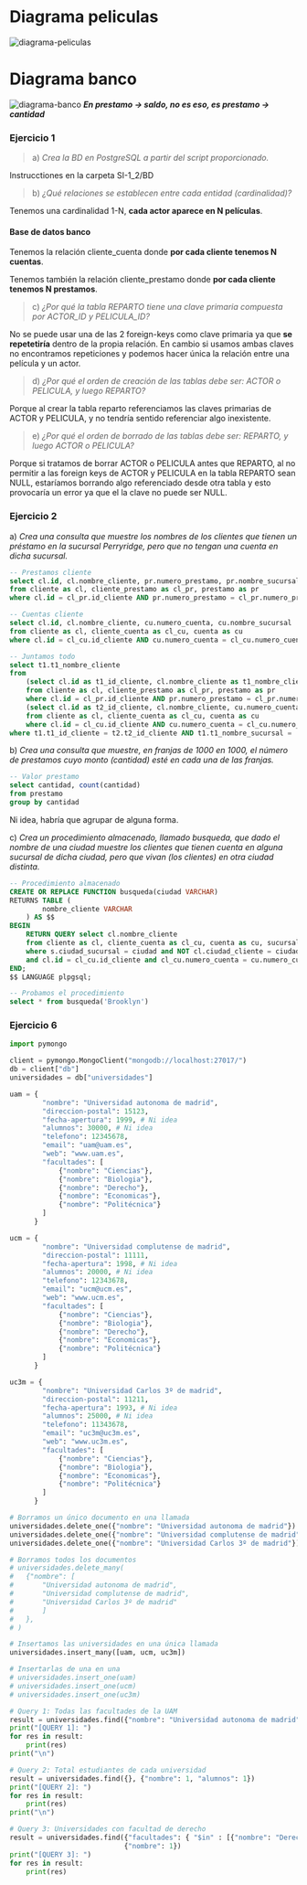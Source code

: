# Diagrama peliculas

![diagrama-peliculas](Ej1_diagrama.drawio.png)

# Diagrama banco

![diagrama-banco](Ej2_diagrama.drawio.png)
***En prestamo -> saldo, no es eso, es prestamo -> cantidad***

### Ejercicio 1

> a) *Crea la BD en PostgreSQL a partir del script proporcionado.*

Instrucctiones en la carpeta SI-1_2/BD

> b) *¿Qué relaciones se establecen entre cada entidad (cardinalidad)?*

Tenemos una cardinalidad 1-N, **cada actor aparece en N películas**.

#### Base de datos banco
Tenemos la relación cliente_cuenta donde **por cada cliente tenemos N cuentas**. 

Tenemos también la relación cliente_prestamo donde **por cada cliente tenemos N prestamos**.

> c) *¿Por qué la tabla REPARTO tiene una clave primaria compuesta por ACTOR_ID y PELICULA_ID?*

No se puede usar una de las 2 foreign-keys como clave primaria ya que **se repetetiría** dentro de la propia relación. En cambio si usamos ambas claves no encontramos repeticiones y podemos hacer única la relación entre una película y un actor.

> d) *¿Por qué el orden de creación de las tablas debe ser: ACTOR o PELICULA, y luego REPARTO?* 

Porque al crear la tabla reparto referenciamos las claves primarias de ACTOR y PELICULA, y no tendría sentido referenciar algo inexistente.

> e) *¿Por qué el orden de borrado de las tablas debe ser: REPARTO, y luego ACTOR o PELICULA?*

Porque si tratamos de borrar ACTOR o PELICULA antes que REPARTO, al no permitir a las foreign keys de ACTOR y PELICULA en la tabla REPARTO sean NULL, estaríamos borrando algo referenciado desde otra tabla y esto provocaría un error ya que el la clave no puede ser NULL.

### Ejercicio 2

a) *Crea una consulta que muestre los nombres de los clientes que tienen un préstamo en la sucursal Perryridge, pero que no tengan una cuenta en dicha sucursal.*

```sql
-- Prestamos cliente
select cl.id, cl.nombre_cliente, pr.numero_prestamo, pr.nombre_sucursal 
from cliente as cl, cliente_prestamo as cl_pr, prestamo as pr
where cl.id = cl_pr.id_cliente AND pr.numero_prestamo = cl_pr.numero_prestamo

-- Cuentas cliente
select cl.id, cl.nombre_cliente, cu.numero_cuenta, cu.nombre_sucursal 
from cliente as cl, cliente_cuenta as cl_cu, cuenta as cu
where cl.id = cl_cu.id_cliente AND cu.numero_cuenta = cl_cu.numero_cuenta

-- Juntamos todo
select t1.t1_nombre_cliente
from 
	(select cl.id as t1_id_cliente, cl.nombre_cliente as t1_nombre_cliente, pr.numero_prestamo, pr.nombre_sucursal as t1_nombre_sucursal
	from cliente as cl, cliente_prestamo as cl_pr, prestamo as pr
	where cl.id = cl_pr.id_cliente AND pr.numero_prestamo = cl_pr.numero_prestamo) as t1,
	(select cl.id as t2_id_cliente, cl.nombre_cliente, cu.numero_cuenta, cu.nombre_sucursal as t2_nombre_sucursal
	from cliente as cl, cliente_cuenta as cl_cu, cuenta as cu
	where cl.id = cl_cu.id_cliente AND cu.numero_cuenta = cl_cu.numero_cuenta) as t2
where t1.t1_id_cliente = t2.t2_id_cliente AND t1.t1_nombre_sucursal = 'Perryridge' AND NOT t2.t2_nombre_sucursal = 'Perryidge';
```

b) *Crea una consulta que muestre, en franjas de 1000 en 1000, el número de prestamos cuyo monto (cantidad) esté en cada una de las franjas.*

```sql
-- Valor prestamo
select cantidad, count(cantidad)
from prestamo
group by cantidad
```
Ni idea, habría que agrupar de alguna forma.

c) *Crea un procedimiento almacenado, llamado busqueda, que dado el nombre de una ciudad muestre los clientes que tienen cuenta en alguna sucursal de dicha ciudad, pero que vivan (los clientes) en otra ciudad distinta.*

```sql
-- Procedimiento almacenado
CREATE OR REPLACE FUNCTION busqueda(ciudad VARCHAR)
RETURNS TABLE (
		nombre_cliente VARCHAR
	) AS $$
BEGIN
	RETURN QUERY select cl.nombre_cliente
	from cliente as cl, cliente_cuenta as cl_cu, cuenta as cu, sucursal as s
	where s.ciudad_sucursal = ciudad and NOT cl.ciudad_cliente = ciudad and cu.nombre_sucursal = s.nombre_sucursal
	and cl.id = cl_cu.id_cliente and cl_cu.numero_cuenta = cu.numero_cuenta;
END;
$$ LANGUAGE plpgsql;

-- Probamos el procedimiento
select * from busqueda('Brooklyn')
```

### Ejercicio 6

```py
import pymongo

client = pymongo.MongoClient("mongodb://localhost:27017/")
db = client["db"]
universidades = db["universidades"]

uam = {
		"nombre": "Universidad autonoma de madrid",
		"direccion-postal": 15123,
		"fecha-apertura": 1999, # Ni idea
		"alumnos": 30000, # Ni idea
		"telefono": 12345678,
		"email": "uam@uam.es",
		"web": "www.uam.es",
		"facultades": [
			{"nombre": "Ciencias"},
			{"nombre": "Biologia"},
			{"nombre": "Derecho"},
			{"nombre": "Economicas"},
			{"nombre": "Politécnica"}
		]
	  }

ucm = {
		"nombre": "Universidad complutense de madrid",
		"direccion-postal": 11111,
		"fecha-apertura": 1998, # Ni idea
		"alumnos": 20000, # Ni idea
		"telefono": 12343678,
		"email": "ucm@ucm.es",
		"web": "www.ucm.es",
		"facultades": [
			{"nombre": "Ciencias"},
			{"nombre": "Biologia"},
			{"nombre": "Derecho"},
			{"nombre": "Economicas"},
			{"nombre": "Politécnica"}
		]
	  }

uc3m = {
		"nombre": "Universidad Carlos 3º de madrid",
		"direccion-postal": 11211,
		"fecha-apertura": 1993, # Ni idea
		"alumnos": 25000, # Ni idea
		"telefono": 11343678,
		"email": "uc3m@uc3m.es",
		"web": "www.uc3m.es",
		"facultades": [
			{"nombre": "Ciencias"},
			{"nombre": "Biologia"},
			{"nombre": "Economicas"},
			{"nombre": "Politécnica"}
		]
	  }

# Borramos un único documento en una llamada
universidades.delete_one({"nombre": "Universidad autonoma de madrid"})
universidades.delete_one({"nombre": "Universidad complutense de madrid"})
universidades.delete_one({"nombre": "Universidad Carlos 3º de madrid"})

# Borramos todos los documentos
# universidades.delete_many(
# 	{"nombre": [
# 		"Universidad autonoma de madrid", 
# 		"Universidad complutense de madrid", 
# 		"Universidad Carlos 3º de madrid"
# 		]
# 	},
# )

# Insertamos las universidades en una única llamada
universidades.insert_many([uam, ucm, uc3m])

# Insertarlas de una en una
# universidades.insert_one(uam)
# universidades.insert_one(ucm)
# universidades.insert_one(uc3m)

# Query 1: Todas las facultades de la UAM
result = universidades.find({"nombre": "Universidad autonoma de madrid"}, {"facultades": 1})
print("[QUERY 1]: ")
for res in result:
	print(res)
print("\n")

# Query 2: Total estudiantes de cada universidad
result = universidades.find({}, {"nombre": 1, "alumnos": 1})
print("[QUERY 2]: ")
for res in result:
	print(res)
print("\n")

# Query 3: Universidades con facultad de derecho
result = universidades.find({"facultades": { "$in" : [{"nombre": "Derecho"}]}}, 
							{"nombre": 1})
print("[QUERY 3]: ")
for res in result:
	print(res)
```
